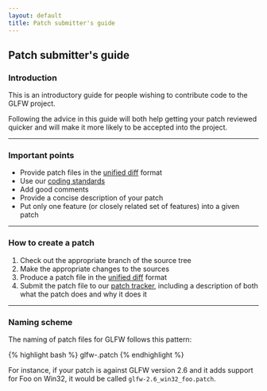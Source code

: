 ```yaml
---
layout: default
title: Patch submitter's guide
---
```


## Patch submitter's guide

### Introduction

This is an introductory guide for people wishing to contribute code to the GLFW
project.

Following the advice in this guide will both help getting your patch reviewed
quicker and will make it more likely to be accepted into the project.

---
### Important points

- Provide patch files in the [unified diff](http://en.wikipedia.org/wiki/Unified_diff) format
- Use our [coding standards](http://wiki.glfw.org/wiki/Coding_standards)
- Add good comments
- Provide a concise description of your patch
- Put only one feature (or closely related set of features) into a given patch

---
### How to create a patch

1. Check out the appropriate branch of the source tree
2. Make the appropriate changes to the sources
3. Produce a patch file in the [unified diff](http://en.wikipedia.org/wiki/Unified_diff) format
4. Submit the patch file to our
[patch tracker](https://sourceforge.net/tracker/?func=browse&group_id=72569&atid=534940),
including a description of both what the patch does and why it does it

---
### Naming scheme

The naming of patch files for GLFW follows this pattern:

{% highlight bash %}
glfw-<version>_<platform>_<key>.patch
{% endhighlight %}

For instance, if your patch is against GLFW version 2.6 and it adds support for
Foo on Win32, it would be called `glfw-2.6_win32_foo.patch`.
